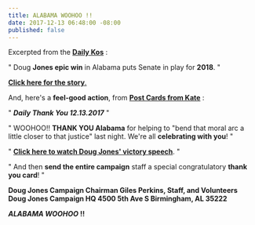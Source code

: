 ```yaml
---
title: ALABAMA WOOHOO !!
date: 2017-12-13 06:48:00 -08:00
published: false
---
```


Excerpted from the [**Daily Kos**](https://www.dailykos.com/masthead) :

"  Doug **Jones epic win** in Alabama puts Senate in play for **2018**.  "

[**Click here for the story**.](https://www.dailykos.com/stories/2017/12/13/1723680/-Morning-Digest-Doug-Jones-epic-win-in-Alabama-puts-Senate-in-play-for-2018)

And, here's a **feel-good action**, from [**Post Cards from Kate**](https://www.postcardsfromkate.org/) :

"  ***Daily Thank You 12.13.2017***  "

"  WOOHOO!! **THANK YOU Alabama** for helping to "bend that moral arc a little closer to that justice" last night. We're all **celebrating with you**!  "

"  [**Click here to watch Doug Jones' victory speech**](https://www.youtube.com/watch?v=X9AY1KtIDYI).  "

"  And then **send the entire campaign** staff a special congratulatory **thank you card**!  "

**Doug Jones Campaign Chairman Giles Perkins, Staff, and Volunteers
Doug Jones Campaign HQ
4500 5th Ave S
Birmingham, AL 35222**

***ALABAMA WOOHOO* !!**